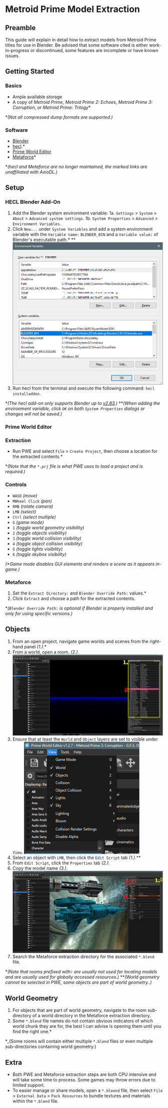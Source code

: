 # Metroid Prime Model Extraction

## Preamble
This guide will explain in detail how to extract models from Metroid Prime titles for use in Blender. Be advised that some software cited is either work-in-progress or discontinued, some features are incomplete or have known issues.

## Getting Started
### Basics
- Ample available storage
- A copy of _Metroid Prime_, _Metroid Prime 2: Echoes_, _Metroid Prime 3: Corruption_, or _Metroid Prime: Trilogy_\*

\*_(Not all compressed dump formats are supported.)_

### Software
- [Blender](https://www.blender.org/)
- [hecl](https://mega.nz/file/gl91nDBT#zPi8rX7jBgllvBrULBdVI2dF3O_3ri0a8Zx9tO4TGJ8).\*
- [Prime World Editor](https://github.com/AxioDL/PrimeWorldEditor)
- [Metaforce](https://mega.nz/file/ckMjRART#Sl-0xmP0PiOrZkYnlEjrMwz2gpCd2_fK4nDIVMPOkYg)\*

\*_(hecl and Metaforce are no longer maintained, the marked links are unaffiliated with AxioDL.)_

## Setup
### HECL Blender Add-On
1. Add the Blender system environment variable:
	1a. `Settings` > `System` > `About` > `Advanced system settings`.
	1b. `System Properties` > `Advanced` > `Environment Variables.`
2. Click `New...` under `System Variables` and add a system environment variable with the `Variable name:` `BLENDER_BIN` and a `Variable value:` of Blender's executable path.\* \*\*
![](images/SystemPropertiesAdvanced_vW9vNPrbLd.jpg)
3. Run hecl from the terminal and execute the following command: `hecl installaddon`.

\*_(The hecl add-on only supports Blender up to [v2.83](https://www.blender.org/download/releases/2-83/).)_
\*\*_(When adding the environment variable, click `OK` on both `System Properties` dialogs or changes will not be saved.)_

### Prime World Editor
### Extraction
- Run PWE and select `File` > `Create Project`, then choose a location for the extracted contents.\*

\*_(Note that the `*.prj` file is what PWE uses to load a project and is required.)_
### Controls
- `WASD` _(move)_
- `MWheel Click` _(pan)_
- `RMB` _(rotate camera)_
- `LMB` _(select)_
- `Ctrl` _(select multiple)_
- `G` _(game mode)_
- `1` _(toggle world geometry visibility)_
- `2` _(toggle objects visibility)_
- `3` _(toggle world collision visibility)_
- `4` _(toggle object collision visibility)_
- `5` _(toggle lights visibility)_
- `6` _(toggle skybox visibility)_

_(\*Game mode disables GUI elements and renders a scene as it appears in-game.)_

### Metaforce
1. Set the `Extract Directory:` and `Blender Override Path:` values.\*
2. Click `Extract` and choose a path for the extracted contents.

\*_(`Blender Override Path:` is optional if Blender is properly installed and only for using specific versions.)_

## Objects
1. From an open project, navigate game worlds and scenes from the right-hand panel _(1.)_.\*
2. From a world, open a room. _(2.)_.
![](images/PrimeWorldEditor_v8YuGwXMAi.jpg)
3. Ensure that at least the `World` and `Object` layers are set to visible under `View`.
![](images/view.jpg)
4. Select an object  with `LMB`, then click the `Edit Script` tab _(1.)_.\*\*
5. From `Edit Script`, click the `Properties` tab _(2.)_.
6. Copy the model name _(3.)_.
![](images/PrimeWorldEditor_eJ3LxTCHv3.jpg)
7. Search the Metaforce extraction directory for the associated `*.blend` file.

\*_(Note that rooms prefixed with`!` are usually not used for locating models and are usually used for globally accessed resources.)_
\*\*_(World geometry cannot be selected in PWE, some objects are part of world geometry..)_

## World Geometry
1. For objects that are part of world geometry, navigate to the room sub-directory of a world directory in the Metaforce extraction directory.
2. Some `*.blend` file names do not contain obvious indicators of which world chunk they are for, the best I can advise is opening them until you find the right one.\*

\*_(Some rooms will contain either multiple `*.blend` files or even multiple sub-directories containing world geometry.)

## Extra
- Both PWE and Metaforce extraction steps are both CPU intensive and will take some time to process. Some games may throw errors due to limited support.
- To easier manage or share models, open a `*.bleend` file, then select `File` > `External Data` > `Pack Resources` to bundle textures and materials within the `*.blend` file.
